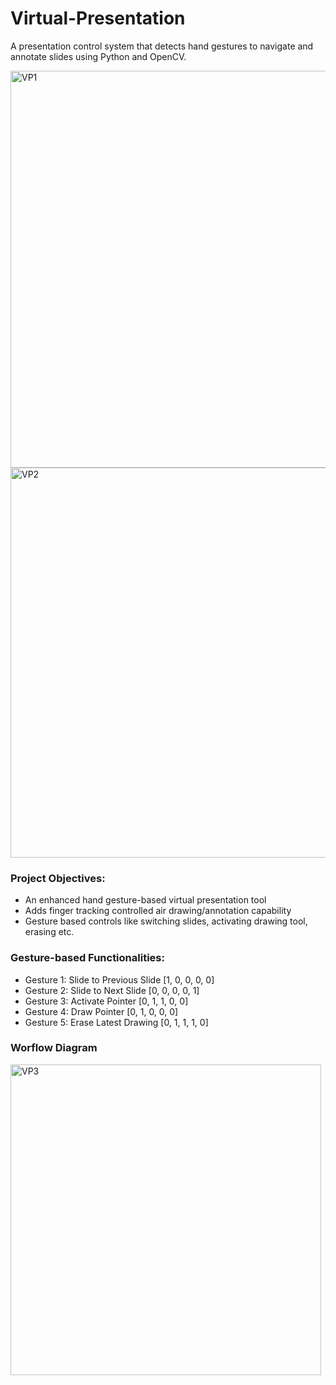 # Virtual-Presentation

A presentation control system that detects hand gestures to navigate and annotate slides using Python and OpenCV.

<img width="635" alt="VP1" src="https://user-images.githubusercontent.com/67221447/228813261-b48c7ca3-2bb8-481b-802d-f3e8b680c211.png">
<img width="624" alt="VP2" src="https://user-images.githubusercontent.com/67221447/228813279-a0bb203e-ad42-4b6e-b396-5fc854e31343.png">

### Project Objectives:
- An enhanced hand gesture-based virtual presentation tool 
- Adds finger tracking controlled air drawing/annotation capability
- Gesture based controls like switching slides, activating drawing tool, erasing etc.

### Gesture-based Functionalities:
- Gesture 1: Slide to Previous Slide [1, 0, 0, 0, 0]
- Gesture 2: Slide to Next Slide [0, 0, 0, 0, 1]
- Gesture 3: Activate Pointer [0, 1, 1, 0, 0]
- Gesture 4: Draw Pointer [0, 1, 0, 0, 0]
- Gesture 5: Erase Latest Drawing [0, 1, 1, 1, 0]

### Worflow Diagram
<img width="497" alt="VP3" src="https://user-images.githubusercontent.com/67221447/228815410-fd957881-b0f8-4de6-b517-8f9c70f278e7.png">

